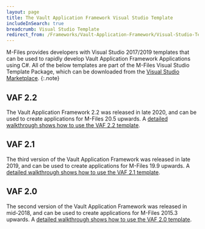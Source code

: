 ```yaml
---
layout: page
title: The Vault Application Framework Visual Studio Template
includeInSearch: true
breadcrumb: Visual Studio Template
redirect_from: /Frameworks/Vault-Application-Framework/Visual-Studio-Template/
---
```


M-Files provides developers with Visual Studio 2017/2019 templates that can be used to rapidly develop Vault Application Framework Applications using C#.  All of the below templates are part of the M-Files Visual Studio Template Package, which can be downloaded from the [Visual Studio Marketplace](https://marketplace.visualstudio.com/items?itemName=M-Files.MFilesVisualStudioExtensions).
{:.note}

## VAF 2.2

The Vault Application Framework 2.2 was released in late 2020, and can be used to create applications for M-Files 20.5 upwards.  A [detailed walkthrough shows how to use the VAF 2.2 template](VAF2.2).

## VAF 2.1

The third version of the Vault Application Framework was released in late 2019, and can be used to create applications for M-Files 19.9 upwards.  A [detailed walkthrough shows how to use the VAF 2.1 template](VAF2.1).

## VAF 2.0

The second version of the Vault Application Framework was released in mid-2018, and can be used to create applications for M-Files 2015.3 upwards.  A [detailed walkthrough shows how to use the VAF 2.0 template](VAF2.0).